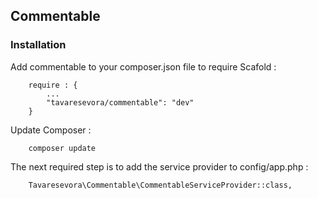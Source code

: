 ## Commentable ##
 
### Installation ###
 
Add commentable to your composer.json file to require Scafold :
```
    require : {
        ...
        "tavaresevora/commentable": "dev"
    }
```
 
Update Composer :
```
    composer update
```
 
The next required step is to add the service provider to config/app.php :
```
    Tavaresevora\Commentable\CommentableServiceProvider::class,
```
 
